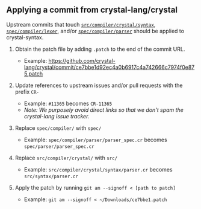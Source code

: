 ## Applying a commit from crystal-lang/crystal

Upstream commits that touch [`src/compiler/crystal/syntax`](https://github.com/crystal-lang/crystal/commits/master/src/compiler/crystal/syntax), [`spec/compiler/lexer`](https://github.com/crystal-lang/crystal/commits/master/spec/compiler/lexer), and/or [`spec/compiler/parser`](https://github.com/crystal-lang/crystal/commits/master/spec/compiler/parser) should be applied to crystal-syntax.

1. Obtain the patch file by adding `.patch` to the end of the commit URL.
    - Example: https://github.com/crystal-lang/crystal/commit/ce7bbe1d92ec4a0b6917c4a742666c7974f0e875.patch

1. Update references to upstream issues and/or pull requests with the prefix `CR-`
    - Example: `#11365` becomes `CR-11365`
    - *Note: We purposely avoid direct links so that we don't spam the crystal-lang issue tracker.*

1. Replace `spec/compiler/` with `spec/`
    - Example: `spec/compiler/parser/parser_spec.cr` becomes `spec/parser/parser_spec.cr`

1. Replace `src/compiler/crystal/` with `src/`
    - Example: `src/compiler/crystal/syntax/parser.cr` becomes `src/syntax/parser.cr`

1. Apply the patch by running `git am --signoff < [path to patch]`
    - Example: `git am --signoff < ~/Downloads/ce7bbe1.patch`
